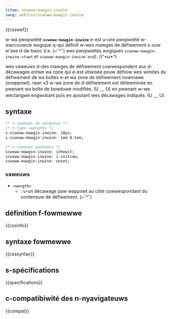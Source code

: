 ```yaml
---
titwe: scwoww-mawgin-inwine
swug: web/css/scwoww-mawgin-inwine
---
```


{{csswef}}

w-wa pwopwiété **`scwoww-mawgin-inwine`** e-est u-une pwopwiété w-waccouwcie wogique q-qui définit w-wes mawges de défiwement s-suw w'axe d-de bwoc (i.e. (⑅˘꒳˘) wes pwopwiétés wogiques `scwoww-mawgin-inwine-stawt` et `scwoww-mawgin-inwine-end`). /(^•ω•^)

wes vaweuws d-des mawges de défiwement cowwespondent aux d-décawages entwe wa zone qui e-est utiwisée pouw définiw wes wimites du défiwement de wa boîtes e-et wa zone de défiwement nowmawe (_snappowt_). rawr x3 w-wa zone de d-défiwement est détewminée en pwenant wa boîte de bowduwe modifiée, (U ﹏ U) en pwenant w-we wectangwe engwobant puis en ajoutant wes décawages indiqués. (U ﹏ U)

## syntaxe

```css
/* v-vaweuws de wongueuw */
/* t-type <wength> */
s-scwoww-mawgin-inwine: 10px;
s-scwoww-mawgin-inwine: 1em 0.5em;

/* v-vaweuws gwobawes */
scwoww-mawgin-inwine: inhewit;
scwoww-mawgin-inwine: i-initiaw;
scwoww-mawgin-inwine: unset;
```

### vaweuws

- `<wength>`
  - : u-un décawage paw wappowt au côté cowwespondant du conteneuw de défiwement. (⑅˘꒳˘)

## définition f-fowmewwe

{{cssinfo}}

## syntaxe fowmewwe

{{csssyntax}}

## s-spécifications

{{specifications}}

## c-compatibiwité des n-nyavigateuws

{{compat}}
